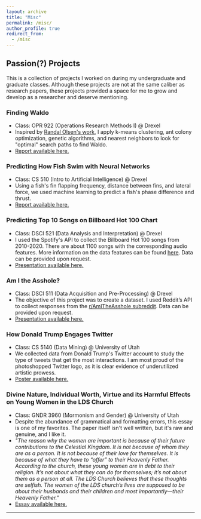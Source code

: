```yaml
---
layout: archive
title: "Misc"
permalink: /misc/
author_profile: true
redirect_from:
  - /misc
---
```

## Passion(?) Projects 
This is a collection of projects I worked on during my undergraduate and graduate classes. Although these projects are not at the same caliber as research papers, these projects provided a space for me to grow and develop as a researcher and deserve mentioning. 

### Finding Waldo 
- Class: OPR 922 (Operations Research Methods I) @ Drexel 
- Inspired by [Randal Olsen's work](http://www.randalolson.com/2015/02/03/heres-waldo-computing-the-optimal-search-strategy-for-finding-waldo/), I apply k-means clustering, ant colony optimization, genetic algorithms, and nearest neighbors to look for "optimal" search paths to find Waldo. 
-  <a href="/files/FindingWaldo-Buhler.pdf" target="_blank">Report available here.</a>

### Predicting How Fish Swim with Neural Networks
- Class: CS 510 (Intro to Artificial Intelligence) @ Drexel 
- Using a fish's fin flapping frequency, distance between fins, and lateral force, we used machine learning to predict a fish's phase difference and thrust. 
-  <a href="/files/FishSwim-BuhlerKadapa.pdf" target="_blank">Report available here.</a>

### Predicting Top 10 Songs on Billboard Hot 100 Chart
- Class: DSCI 521 (Data Analysis and Interpretation)  @ Drexel 
- I used the Spotify's API to collect the Billboard Hot 100 songs from 2010-2020. There are about 1100 songs with the corresponding audio features. More information on the data features can be found [here](https://developer.spotify.com/documentation/web-api/reference/#/operations/get-several-audio-features). Data can be provided upon request. 
-  <a href="/files/BillboardHot100-Buhler.pdf" target="_blank">Presentation available here.</a>

###  Am I the Asshole? 
- Class: DSCI 511 (Data Acquisition and Pre-Processing) @ Drexel 
- The objective of this project was to create a dataset. I used Reddit’s API to collect responses from the [r/AmITheAsshole subreddit](https://www.reddit.com/r/AmItheAsshole/). Data can be provided upon request. 
-  <a href="/files/AITA-Buhler.pdf" target="_blank">Presentation available here.</a>

### How Donald Trump Engages Twitter
- Class: CS 5140 (Data Mining) @ University of Utah
- We collected data from Donald Trump's Twitter account to study the type of tweets that get the most interactions. I am most proud of the photoshopped Twitter logo, as it is clear evidence of underutilized artistic prowess.  
-  <a href="/files/HowDonaldTrumpEngagesTwitter.pdf" target="_blank">Poster available here.</a>

### Divine Nature, Individual Worth, Virtue and its Harmful Effects on Young Women in the LDS Church
- Class: GNDR 3960 (Mormonism and Gender) @ University of Utah 
- Despite the abundance of grammatical and formatting errors, this essay is one of my favorites. The paper itself isn't well written, but it's raw and genuine, and I like it. 
- *"The reason why the women are important is because of their future contributions to the Celestial Kingdom. It is not because of whom they are as a person. It is not because of their love for themselves. It is because of what they have to “offer” to their Heavenly Father. According to the church, these young women are in debt to their religion. It’s not about what they can do for themselves; it’s not about them as a person at all. The LDS Church believes that these thoughts are selfish. The women of the LDS church’s lives are supposed to be about their husbands and their children and most importantly—their Heavenly Father."* 
-  <a href="/files/GenderMormonism-Buhler.pdf" target="_blank">Essay available here.</a>

---